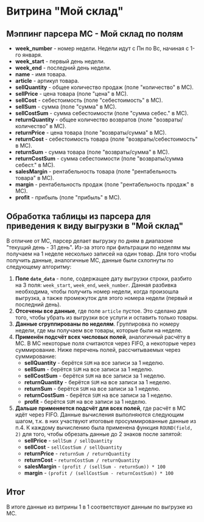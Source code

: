 # Витрина "Мой склад"

## Мэппинг парсера МС - Мой склад по полям

- **week_number** - номер недели. Недели идут с Пн по Вс, начиная с 1-го января.
- **week_start** - первый день недели.
- **week_end** - последний день недели.
- **name** - имя товара.
- **article** - артикул товара.
- **sellQuantity** - общее количество продаж (поле "количество" в МС).
- **sellPrice** - цена товара (поле "цена" в МС).
- **sellCost** - себестоимость (поле "себестоимость" в МС).
- **sellSum** - сумма (поле "сумма" в МС).
- **sellCostSum** - сумма себестоимости (поле "сумма себес." в МС).
- **returnQuantity** - общее количество возвратов (поле "возвраты/количество" в МС).
- **returnPrice** - цена товара (поле "возвраты/сумма" в МС).
- **returnCost** - себестоимость товара (поле "возвраты/себестоимость" в МС).
- **returnSum** - сумма товара (поле "возвраты/сумма" в МС).
- **returnCostSum** - сумма себестоимости (поле "возвраты/сумма себест." в МС).
- **salesMargin** - рентабельность товара (поле "рентабельность товара" в МС).
- **margin** - рентабельность продаж (поле "рентабельность продаж" в МС).
- **profit** - прибыль (поле "прибыль" в МС).

## Обработка таблицы из парсера для приведения к виду выгрузки в "Мой склад"

В отличие от МС, парсер делает выгрузку по дням в диапазоне "текущий день - 31 день". Из-за этого при фильтрации по неделям мы получаем на 1 неделе несколько записей на один товар. Для того чтобы получить данные, аналогичные МС, данные были схлопнуты по следующему алгоритму:

1. **Поле `date_data`** - поле, содержащее дату выгрузки строки, разбито на 3 поля: `week_start`, `week_end`, `week_number`. Данная разбивка необходима, чтобы получить номер недели, когда произошла выгрузка, а также промежуток для этого номера недели (первый и последний день).
2. **Отсечены все данные**, где поле `article` пустое. Это сделано для того, чтобы убрать из выгрузки все услуги и оставить только товары.
3. **Данные сгруппированы по неделям**. Группировка по номеру недели, где мы получаем все товары, которые были на неделе.
4. **Применён подсчёт всех числовых полей**, аналогичный расчёту в МС. В МС некоторые поля считаются через FIFO, а некоторые через суммирование. Ниже перечень полей, рассчитываемых через суммирование:
   - **sellQuantity** - берётся `SUM` на все записи за 1 неделю.
   - **sellSum** - берётся `SUM` на все записи за 1 неделю.
   - **sellCostSum** - берётся `SUM` на все записи за 1 неделю.
   - **returnQuantity** - берётся `SUM` на все записи за 1 неделю.
   - **returnSum** - берётся `SUM` на все записи за 1 неделю.
   - **returnCostSum** - берётся `SUM` на все записи за 1 неделю.
   - **profit** - берётся `SUM` на все записи за 1 неделю.
5. **Дальше применяется подсчёт для всех полей**, где расчёт в МС идёт через FIFO. Данные вычисления выполняются следующим шагом, т.к. в них участвуют итоговые просуммированные данные из п.4. К каждому вычислению была применена функция `ROUND(field, 2)` для того, чтобы обрезать данные до 2 знаков после запятой:
   - **sellPrice** - `sellSum / sellQuantity`
   - **sellCost** - `sellCostSum / sellQuantity`
   - **returnPrice** - `returnSum / returnQuantity`
   - **returnCost** - `returnCostSum / returnQuantity`
   - **salesMargin** - `(profit / (sellSum - returnSum)) * 100`
   - **margin** - `(profit / (sellCostSum - returnCostSum)) * 100`

## Итог

В итоге данные из витрины 1 в 1 соответствуют данным по выгрузке из МС.